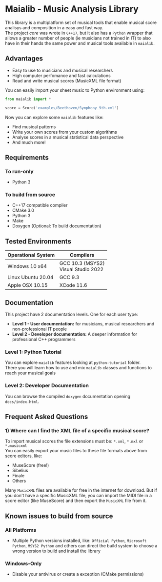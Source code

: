 # Maialib - Music Analysis Library

This library is a multiplatform set of musical tools that enable musical score analisys and composition in a easy and fast way. <br>
The project *core* was wrote in `C++17`, but it also has a `Python` wrapper that allows a greater number of people (ie musicians not trained in IT) to also have in their hands the same power and musical tools available in `maialib`.

## Advantages
- Easy to use to musicians and musical researchers
- High computer perfomance and fast calculations
- Read and write musical scores (MusicXML file format)

You can easily import your sheet music to Python environment using:
```python
from maialib import * 

score = Score('examples/Beethoven/Symphony_9th.xml')
```

Now you can explore some `maialib` features like:

- Find musical patterns
- Write your own scores from your custom algorithms
- Analyse scores in a musical statistical data perspective
- And much more! 

## Requirements
### To run-only
- Python 3

### To build from source
- C++17 compatible compiler
- CMake 3.0
- Python 3
- Make
- Doxygen (Optional: To build documentation)

## Tested Environments

Operational System | Compilers
------------------ | ----------------
Windows 10 x64     | GCC 10.3 (MSYS2) <br> Visual Studio 2022
Linux Ubuntu 20.04 | GCC 9.3
Apple OSX 10.15    | XCode 11.6

## Documentation
This project have 2 documentation levels. One for each user type:
- **Level 1 - User documentation:** for musicians, musical researchers and non-professional IT people
- **Level 2 - Developer documentation:** A deeper information for professional C++ programmers

### Level 1: Python Tutorial
You can explore `maialib` features looking at `python-tutorial` folder. <br>
There you will learn how to use and mix `maialib` classes and functions to reach your musical goals

### Level 2: Developer Documentation
You can browse the compiled `doxygen` documentation opening `docs/index.html`. <br>

## Frequent Asked Questions
### 1) Where can I find the XML file of a specific musical score?

To import musical scores the file extensions must be: `*.xml`, `*.mxl` or `*.musicxml` <br>
You can easily export your music files to these file formats above from score editors, like:

- MuseScore (free!)
- Sibelius
- Finale
- Others

Many `MusicXML` files are avaliable for free in the internet for download.
But if you don't have a specific MusicXML file, you can import the MIDI file in a score editor (like MuseScore) and then export the `MusicXML` file from it.

## Known issues to build from source
### All Platforms
- Multiple Python versions installed, like: `Official Python`, `Microsoft Python`, `MSYS2 Python` and others can direct the build system to choose a wrong version to build and install the library

### Windows-Only
- Disable your antivirus or create a exception (CMake permissions)
